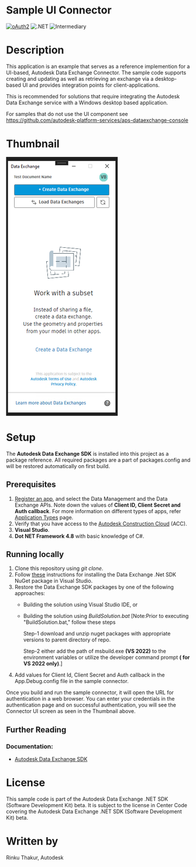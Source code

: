 
# Sample UI Connector

[![oAuth2](https://img.shields.io/badge/oAuth2-v2-green.svg)](http://developer.autodesk.com/)
![.NET](https://img.shields.io/badge/.NET%20Framework-4.8-blue.svg)
![Intermediary](https://img.shields.io/badge/Level-Intermediary-lightblue.svg)

# Description
This application is an example that serves as a reference implemention for a UI-based, Autodesk Data Exchange Connector. The sample code supports creating and updating as well as retrieving an exchange via a desktop-based UI and provides integration points for client-applications. 

This is recommended for solutions that require integrating the Autodesk Data Exchange service with a Windows desktop based application.

For samples that do not use the UI component see https://github.com/autodesk-platform-services/aps-dataexchange-console

# Thumbnail
![ThumbnailUI](images/Thumbnail.png)

# Setup
The **Autodesk Data Exchange SDK** is installed into this project as a package reference. All required packages are a part of packages.config and will be restored automatically on first build.

## Prerequisites
1. [Register an app](https://aps.autodesk.com/myapps/), and select the Data Management and the Data Exchange APIs. Note down the values of **Client ID, Client Secret and Auth callback**. For more information on different types of apps, refer [Application Types](https://aps.autodesk.com/en/docs/oauth/v2/developers_guide/App-types/) page.
2. Verify that you have access to the [Autodesk Construction Cloud](https://acc.autodesk.com/) (ACC).
3. **Visual Studio**.
4. **Dot NET Framework 4.8** with basic knowledge of C#.

## Running locally
1. Clone this repository using *git clone*.
2. Follow [these](https://aps.autodesk.com/en/docs/dx-sdk-beta/v1/developers_guide/installing_the_sdk/#procedure) instructions for installing the Data Exchange .Net SDK NuGet package in Visual Studio.
3. Restore the Data Exchange SDK packages by one of the following approaches:
    * Building the solution using Visual Studio IDE, or 
    * Building the solution using *BuildSolution.bat* [Note:Prior to executing "BuildSolution.bat," follow these steps
      
      Step-1 download and unzip nuget packages with appropriate versions to parent directory of repo.
      
      Step-2  either add the path of msbuild.exe **(VS 2022)** to the environment variables or utilize the developer command prompt **( for VS 2022 only)**.]
4. Add values for Client Id, Client Secret and Auth callback in the App.Debug.config file in the sample connector.

Once you build and run the sample connector, it will open the URL for authentication in a web browser. 
You can enter your credentials in the authentication page and on successful authentication, you will see the Connector UI screen as seen in the Thumbnail above. 

## Further Reading
### Documentation:
* [Autodesk Data Exchange SDK](https://aps.autodesk.com/en/docs/dx-sdk-beta/v1/developers_guide/overview/) 

# License
This sample code is part of the Autodesk Data Exchange .NET SDK (Software Development Kit) beta. It is subject to the license in Center Code covering the Autodesk Data Exchange .NET SDK (Software Development Kit) beta.

# Written by
Rinku Thakur, Autodesk
